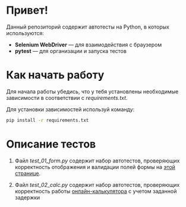 # Привет!
Данный репозиторий содержит автотесты на Python, в которых используются:
- **Selenium WebDriver** — для взаимодействия с браузером
- **pytest** — для организации и запуска тестов
# Как начать работу
Для начала работы убедись, что у тебя установлены необходимые зависимости в соответствии с *requirements.txt*.

Для установки зависимостей используй команду:
```bash
pip install -r requirements.txt
```
# Описание тестов
1. Файл *test_01_form.py* содержит набор автотестов, проверяющих корректность отображения и валидации полей формы на [этой странице](https://bonigarcia.dev/selenium-webdriver-java/data-types.html).

2. Файл *test_02_calc.py* содержит набор автотестов, проверяющих корректность работы [онлайн-калькулятора](https://bonigarcia.dev/selenium-webdriver-java/slow-calculator.html) с учетом заданной задержки
